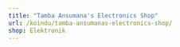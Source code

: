 ```yaml
---
title: "Tamba Ansumana's Electronics Shop"
url: /koindu/tamba-ansumanas-electronics-shop/
shop: Elektronik
---
```

